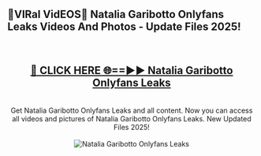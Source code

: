 <h2>🔴VIRal VidEOS🔴 Natalia Garibotto Onlyfans Leaks Videos And Photos - Update Files 2025!</h2>
<br>
<div align="center">
<h2><a href="https://virallinks.top/odZfE0" rel="nofollow">🔴 CLICK HERE 🌐==►► Natalia Garibotto Onlyfans Leaks</a></h2>
<br>
Get Natalia Garibotto Onlyfans Leaks and all content. Now you can access all videos and pictures of Natalia Garibotto Onlyfans Leaks. New Updated Files 2025!
<br>
<br>
<a href="https://virallinks.top/odZfE0" rel="nofollow" data-target="animated-image.originalLink"><img src="https://i.imgur.com/dJHk4Zq.gif)" alt="Natalia Garibotto Onlyfans Leaks" style="max-width: 100%; display: inline-block;" data-target="animated-image.originalImage"></a>
</div>
<br>
